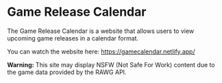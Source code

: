 # Game Release Calendar

The Game Release Calendar is a website that allows users to view upcoming game releases in a calendar format.

You can watch the website here: https://gamecalendar.netlify.app/

**Warning:** This site may display NSFW (Not Safe For Work) content due to the game data provided by the RAWG API.

